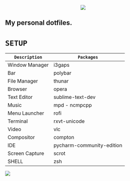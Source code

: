 <p align="center"> 
<img src="https://raw.githubusercontent.com/Morgareth99/Dotfiles/4ed3e219/Arch/logo.png">
</p>


## My personal  dotfiles.

 ```SETUP```
 ===========

| `Description`         | `Packages`            |
| --------------------- | --------------------- |
| Window Manager        | i3gaps                |
| Bar                   | polybar               |
| File Manager          | thunar                |
| Browser               | opera                 |
| Text Editor           | sublime-text-dev      |
| Music                 | mpd - ncmpcpp         |
| Menu Launcher         | rofi                  |
| Terminal              | rxvt-unicode          |
| Video                 | 	vlc                 |
| Compositor            | compton               |
|  IDE                  | pycharm-community-edition|
|  Screen Capture       |  scrot                |
| SHELL                 | zsh                   |


<img src="https://raw.githubusercontent.com/ueiciowr/Arch-dots/master/screenshots/2018-02-28-15%3A17%3A26.png">
